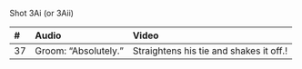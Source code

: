 Shot 3Ai (or 3Aii)

| # | Audio | Video |
|:---|:---|:---|
| 37 | Groom: “Absolutely.” | Straightens his tie and shakes it off.! |
